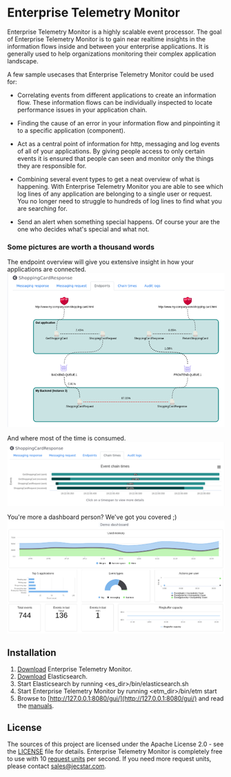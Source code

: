 # Enterprise Telemetry Monitor

Enterprise Telemetry Monitor is a highly scalable event processor. The goal of Enterprise Telemetry Monitor is to gain near realtime insights in the information flows inside and between your enterprise applications. It is generally used to help organizations monitoring their complex application landscape.

A few sample usecases that Enterprise Telemetry Monitor could be used for:

* Correlating events from different applications to create an information flow. These information flows can be individually inspected to locate performance issues in your application chain.

* Finding the cause of an error in your information flow and pinpointing it to a specific application (component).

* Act as a central point of information for http, messaging and log events of all of your applications. By giving people access to only certain events it is ensured that people can seen and monitor only the things they are responsible for.

* Combining several event types to get a neat overview of what is happening. With Enterprise Telemetry Monitor you are able to see which log lines of any application are belonging to a single user or request. You no longer need to struggle to hundreds of log lines to find what you are searching for.

* Send an alert when something special happens. Of course your are the one who decides what's special and what not. 

### Some pictures are worth a thousand words
The endpoint overview will give you extensive insight in how your applications are connected.
!["Endpoint overview"](etm-documentation/docs/assets/images/etm-endpoints-overview.png)
 
And where most of the time is consumed.
!["Chain times"](etm-documentation/docs/assets/images/etm-event-chain-times.png)
 
You're more a dashboard person? We've got you covered ;)
!["Chain times"](etm-documentation/docs/assets/images/etm-dashboard.png)

## Installation
1. [Download](https://www.jecstar.com/downloads/) Enterprise Telemetry Monitor.
2. [Download](https://www.elastic.co/downloads/elasticsearch-oss/) Elasticsearch.
3. Start Elasticsearch by running <es_dir>/bin/elasticsearch.sh
4. Start Enterprise Telemetry Monitor by running <etm_dir>/bin/etm start
5. Browse to [http://127.0.0.1:8080/gui/](http://127.0.0.1:8080/gui/) and read the [manuals](https://www.jecstar.com/docs/enterprise-telemetry-monitor).

## License
The sources of this project are licensed under the Apache License 2.0 - see the [LICENSE](LICENSE) file for details. Enterprise
Telemetry Monitor is completely free to use with 10 [request units](etm-documentation/docs/administrating/license-registration.md#request-units) per 
second. If you need more request units, please contact sales@jecstar.com.
